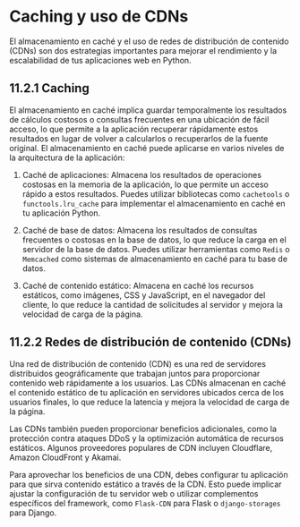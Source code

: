 # Caching y uso de CDNs

El almacenamiento en caché y el uso de redes de distribución de contenido (CDNs) son dos estrategias importantes para mejorar el rendimiento y la escalabilidad de tus aplicaciones web en Python.

## 11.2.1 Caching

El almacenamiento en caché implica guardar temporalmente los resultados de cálculos costosos o consultas frecuentes en una ubicación de fácil acceso, lo que permite a la aplicación recuperar rápidamente estos resultados en lugar de volver a calcularlos o recuperarlos de la fuente original. El almacenamiento en caché puede aplicarse en varios niveles de la arquitectura de la aplicación:

1. Caché de aplicaciones: Almacena los resultados de operaciones costosas en la memoria de la aplicación, lo que permite un acceso rápido a estos resultados. Puedes utilizar bibliotecas como `cachetools` o `functools.lru_cache` para implementar el almacenamiento en caché en tu aplicación Python.

2. Caché de base de datos: Almacena los resultados de consultas frecuentes o costosas en la base de datos, lo que reduce la carga en el servidor de la base de datos. Puedes utilizar herramientas como `Redis` o `Memcached` como sistemas de almacenamiento en caché para tu base de datos.

3. Caché de contenido estático: Almacena en caché los recursos estáticos, como imágenes, CSS y JavaScript, en el navegador del cliente, lo que reduce la cantidad de solicitudes al servidor y mejora la velocidad de carga de la página.

## 11.2.2 Redes de distribución de contenido (CDNs)

Una red de distribución de contenido (CDN) es una red de servidores distribuidos geográficamente que trabajan juntos para proporcionar contenido web rápidamente a los usuarios. Las CDNs almacenan en caché el contenido estático de tu aplicación en servidores ubicados cerca de los usuarios finales, lo que reduce la latencia y mejora la velocidad de carga de la página.

Las CDNs también pueden proporcionar beneficios adicionales, como la protección contra ataques DDoS y la optimización automática de recursos estáticos. Algunos proveedores populares de CDN incluyen Cloudflare, Amazon CloudFront y Akamai.

Para aprovechar los beneficios de una CDN, debes configurar tu aplicación para que sirva contenido estático a través de la CDN. Esto puede implicar ajustar la configuración de tu servidor web o utilizar complementos específicos del framework, como `Flask-CDN` para Flask o `django-storages` para Django.